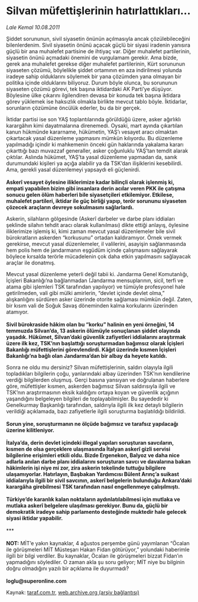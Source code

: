 # Silvan müfettişlerinin hatırlattıkları...

*Lale Kemal 10.08.2011*

<div class="yazi"><p>Şiddet sorununun, sivil siyasetin önünün açılmasıyla ancak çözülebileceğini bilenlerdenim. Sivil siyasetin önünü açacak güçlü bir siyasi iradenin yanısıra güçlü bir ana muhalefet partisine de ihtiyaç var. Diğer muhalefet partilerinin, siyasetin önünü açmadaki önemini de vurgulamam gerekir. Ama bizde, gerek ana muhalefet gerekse diğer muhalefet partilerinin, Kürt sorununun siyaseten çözümü, böylelikle şiddet ortamının en aza indirilmesi yolunda iradeye sahip olduklarını söylemek bir yana çözümden yana olmayan bir politika içinde olduklarını biliyoruz. Durum böyle olunca, bu sorununun siyaseten çözümü görevi, tek başına iktidardaki AK Parti’ye düşüyor. Böylesine ülke çıkarını ilgilendiren devasa bir konuda tek başına iktidara görev yüklemek ise haksızlık olmakla birlikte mevcut tablo böyle. İktidarlar, sorunların çözümüne öncülük ederler, bu da bir gerçek. </p>
<p>İktidar partisi ise son YAŞ toplantılarında görüldüğü üzere, asker ağırlıklı karargâhın kimi dayatmalarına direnemedi. Oysaki, mart ayında çıkartılan kanun hükmünde kararname, hükümetin, YAŞ’ı vesayet aracı olmaktan çıkartacak yasal düzenleme yapmasını mümkün kılıyordu. Bu düzenleme yapılmadığı içindir ki mahkemenin önceki gün haklarında yakalama kararı çıkarttığı bazı muvazzaf generaller, asker çoğunluklu YAŞ’tan temdit alarak çıktılar. Aslında hükümet, YAŞ’ta yasal düzenleme yapmadan da, sanık durumundaki kişileri ya açığa alabilir ya da TSK’dan ilişiklerini kesebilirdi. Ama, gerekli yasal düzenlemeyi yapsaydı eli güçlenirdi. <br/><br/><b>Askerî vesayet öylesine iliklerimize kadar bilinçli olarak işlenmiş ki, empati yapabilen bizim gibi insanlara derin acılar veren PKK ile çatışma sonucu gelen ölüm haberleri bile siyasetçileri etkilemiyor. Etkilese, muhalefet partileri, iktidar ile güç birliği yapıp, terör sorununu siyaseten çözecek araçların devreye sokulmasını sağlarlardı. </b></p>
<p>Askerin, silahların gölgesinde (Askerî darbeler ve darbe planı iddiaları şeklinde silahın tehdit aracı olarak kullanılması) dikte ettiği anlayış, öylesine iliklerimize işlemiş ki, kimi zaman mevcut yasal düzenlemeler bile sivil bürokratların askerden “korkusunu” ortadan kaldıramıyor. Örnek vermek gerekirse, mevcut yasal düzenlemeler, il valilerini, asayişin sağlanmasında hem polis hem de jandarmanın eşgüdüm içinde çalışmasını sağlayarak böylece kırsalda terörle mücadelenin çok daha etkin yapılmasını sağlayacak araçlar ile donatmış. </p>
<p>Mevcut yasal düzenleme yeterli değil tabii ki. Jandarma Genel Komutanlığı, İçişleri Bakanlığı’na bağlanmadan (Jandarma mensuplarının, sicil, terfi ve atama gibi işlemleri TSK tarafından yapılıyor) ve tümüyle profesyonel hale getirilmeden, vali gibi mülki amirlerin, “devlet içinde devlet olma,” alışkanlığını sürdüren asker üzerinde otorite sağlaması mümkün değil. Zaten, bir kısım vali de Soğuk Savaş döneminden kalma korkularını üzerinden atamıyor.  <br/><br/><b>Sivil bürokraside hâkim olan bu “korku” halinin en yeni örneğini, 14 temmuzda Silvan’da, 13 askerin ölümüyle sonuçlanan şiddet olayında yaşadık. Hükümet, Silvan’daki güvenlik zafiyetleri iddialarını araştırmak üzere ilk kez, TSK’nın başlattığı soruşturmadan bağımsız olarak İçişleri Bakanlığı müfettişlerini görevlendirdi. Kâğıt üzerinde kısmen İçişleri Bakanlığı’na bağlı olan Jandarma’dan bir albay da heyete katıldı. </b></p>
<p>Sonra ne oldu mu dersiniz? Silvan müfettişlerinin, saldırı olayıyla ilgili topladıkları bilgilerin çoğu, yanlarındaki albay üzerinden TSK’nın kendilerine verdiği bilgilerden oluşmuş. Gerçi basına yansıyan ve doğrulanan haberlere göre, müfettişler kısmen, askerden bağımsız Silvan saldırısıyla ilgili ve TSK’nın araştırmasının eksik kaldığını ortaya koyan ve güvenlik açığının yaşandığını belgeleyen bilgileri de toplayabilmişler. Bu sayededir ki Genelkurmay Başkanlığı tarafından, saldırıyla ilgili ilk kez detaylı bilgilerin verildiği açıklamada, bazı zafiyetlerle ilgili soruşturma başlatıldığı bildirildi. <br/><br/><b>Sorun yine, soruşturmanın ne ölçüde bağımsız ve tarafsız yapılacağı üzerine kilitleniyor. <br/><br/></b><b>İtalya’da, derin devlet içindeki illegal yapıları soruşturan savcıların, kısmen de olsa gerçeklere ulaşmasında İtalyan askerî gizli servisi bilgilerine erişimleri etkili oldu. Bizde Ergenekon, Balyoz ve daha nice adlarla anılan darbe planı iddialarını soruşturan savcı ve davalarına bakan hâkimlerin işi niye mi zor, zira askerin tekelinde tuttuğu bilgilere ulaşamıyorlar. Hatırlayın, Başbakan Yardımcısı Bülent Arınç’a suikast iddialarıyla ilgili bir sivil savcının, askerî belgelerin bulunduğu Ankara’daki karargâha girebilmesi TSK tarafından nasıl engellenmeye çalışılmıştı. <br/><br/></b><b>Türkiye’de karanlık kalan noktaların aydınlatılabilmesi için mutlaka ve mutlaka askerî belgelere ulaşılması gerekiyor. Bunu da, güçlü bir demokratik iradeye sahip parlamento desteğinde muktedir hale gelecek siyasi iktidar yapabilir. <br/><br/></b>***<br/><br/><b>NOT:</b> MİT’e yakın kaynaklar, 4 ağustos perşembe günü yayımlanan “Öcalan ile görüşmeleri MİT Müsteşarı Hakan Fidan götürüyor,” yolundaki haberimle ilgili bir bilgi verdiler. Bu kaynaklar, Öcalan ile görüşmeleri bizzat Fidan’ın yapmadığını söylediler. O zaman akla şu soru geliyor; MİT niye bu bilginin doğru olmadığını yazılı bir açıklama ile duyurmadı?<br/><br/><b>loglu@superonline.com</b></p>
</div>

Kaynak: [taraf.com.tr](http://www.taraf.com.tr/lale-kemal/makale-silvan-mufettislerinin-hatirlattiklari.htm), [web.archive.org (arşiv bağlantısı)](http://web.archive.org/web/20130817050630/http://www.taraf.com.tr/lale-kemal/makale-silvan-mufettislerinin-hatirlattiklari.htm)

